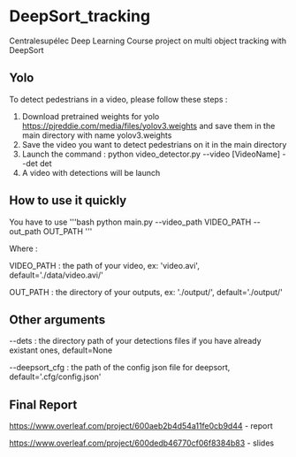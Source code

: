 # DeepSort_tracking
Centralesupélec Deep Learning Course project on multi object tracking with DeepSort

## Yolo
To detect pedestrians in a video, please follow these steps :
1. Download pretrained weights for yolo https://pjreddie.com/media/files/yolov3.weights and save them in the main directory with name yolov3.weights
2. Save the video you want to detect pedestrians on it in the main directory 
3. Launch the command : python video_detector.py --video [VideoName] --det det
4. A video with detections will be launch

## How to use it quickly

You have to use
'''bash
python main.py --video_path VIDEO_PATH --out_path OUT_PATH
'''

Where :

VIDEO_PATH : the path of your video, ex: 'video.avi', default='./data/video.avi/'

OUT_PATH : the directory of your outputs, ex: './output/', default='./output/'

## Other arguments

--dets : the directory path of your detections files if you have already existant ones, default=None

--deepsort_cfg : the path of the config json file for deepsort, default='.cfg/config.json'

## Final Report

https://www.overleaf.com/project/600aeb2b4d54a11fe0cb9d44 - report

https://www.overleaf.com/project/600dedb46770cf06f8384b83 - slides
